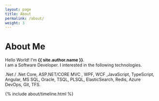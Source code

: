 ```yaml
---
layout: page
title: About
permalink: /about/
weight: 3
---
```


# **About Me**


Hello World! I'm **{{ site.author.name }}**. <br>
I am a Software Developer. I interested in the following technologies.<br>

.Net / .Net Core, ASP.NET/CORE MVC , WPF, WCF ,JavaScript, TypeScript, Angular, MS SQL, Oracle, TSQL, PLSQL, ElasticSearch, Redis, Azure DevOps, Git, TFS.

<!--
<div class="row">
{% include about/skills.html title="Programming Skills" source=site.data.programming-skills %}
</div>
-->


<div class="row">
{% include about/timeline.html %}
</div>
